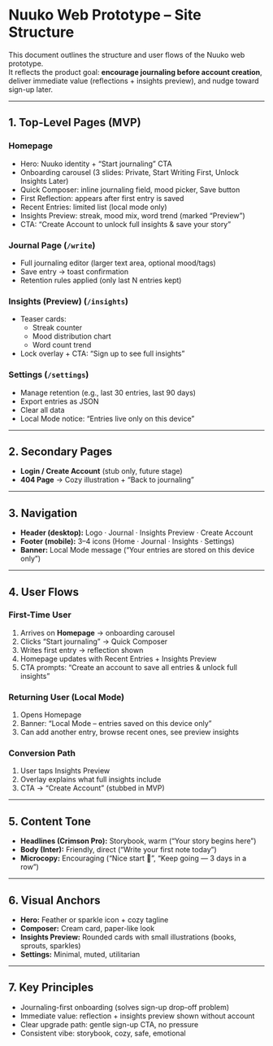 # Nuuko Web Prototype – Site Structure

This document outlines the structure and user flows of the Nuuko web prototype.  
It reflects the product goal: **encourage journaling before account creation**,  
deliver immediate value (reflections + insights preview), and nudge toward sign-up later.

---

## 1. Top-Level Pages (MVP)

### Homepage
- Hero: Nuuko identity + “Start journaling” CTA  
- Onboarding carousel (3 slides: Private, Start Writing First, Unlock Insights Later)  
- Quick Composer: inline journaling field, mood picker, Save button  
- First Reflection: appears after first entry is saved  
- Recent Entries: limited list (local mode only)  
- Insights Preview: streak, mood mix, word trend (marked “Preview”)  
- CTA: “Create Account to unlock full insights & save your story”  

### Journal Page (`/write`)
- Full journaling editor (larger text area, optional mood/tags)  
- Save entry → toast confirmation  
- Retention rules applied (only last N entries kept)  

### Insights (Preview) (`/insights`)
- Teaser cards:
  - Streak counter  
  - Mood distribution chart  
  - Word count trend  
- Lock overlay + CTA: “Sign up to see full insights”  

### Settings (`/settings`)
- Manage retention (e.g., last 30 entries, last 90 days)  
- Export entries as JSON  
- Clear all data  
- Local Mode notice: “Entries live only on this device”  

---

## 2. Secondary Pages
- **Login / Create Account** (stub only, future stage)  
- **404 Page** → Cozy illustration + “Back to journaling”  

---

## 3. Navigation
- **Header (desktop):** Logo · Journal · Insights Preview · Create Account  
- **Footer (mobile):** 3–4 icons (Home · Journal · Insights · Settings)  
- **Banner:** Local Mode message (“Your entries are stored on this device only”)  

---

## 4. User Flows

### First-Time User
1. Arrives on **Homepage** → onboarding carousel  
2. Clicks “Start journaling” → Quick Composer  
3. Writes first entry → reflection shown  
4. Homepage updates with Recent Entries + Insights Preview  
5. CTA prompts: “Create an account to save all entries & unlock full insights”  

### Returning User (Local Mode)
1. Opens Homepage  
2. Banner: “Local Mode – entries saved on this device only”  
3. Can add another entry, browse recent ones, see preview insights  

### Conversion Path
1. User taps Insights Preview  
2. Overlay explains what full insights include  
3. CTA → “Create Account” (stubbed in MVP)  

---

## 5. Content Tone
- **Headlines (Crimson Pro):** Storybook, warm (“Your story begins here”)  
- **Body (Inter):** Friendly, direct (“Write your first note today”)  
- **Microcopy:** Encouraging (“Nice start 🌱”, “Keep going — 3 days in a row”)  

---

## 6. Visual Anchors
- **Hero:** Feather or sparkle icon + cozy tagline  
- **Composer:** Cream card, paper-like look  
- **Insights Preview:** Rounded cards with small illustrations (books, sprouts, sparkles)  
- **Settings:** Minimal, muted, utilitarian  

---

## 7. Key Principles
- Journaling-first onboarding (solves sign-up drop-off problem)  
- Immediate value: reflection + insights preview shown without account  
- Clear upgrade path: gentle sign-up CTA, no pressure  
- Consistent vibe: storybook, cozy, safe, emotional
